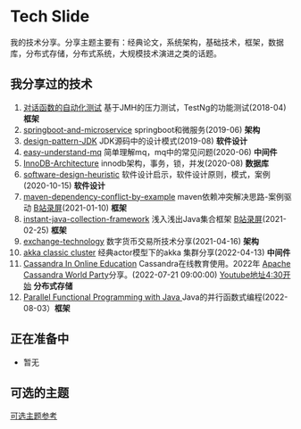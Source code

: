 # Tech Slide
我的技术分享。分享主题主要有：经典论文，系统架构，基础技术，框架，数据库，分布式存储，分布式系统，大规模技术演进之类的话题。



## 我分享过的技术

1. [对话函数的自动化测试](https://github.com/xiaozhiliaoo/animal-shark) 基于JMH的压力测试，TestNg的功能测试(2018-04)  **框架**
2. [springboot-and-microservice](springboot-and-microservice.pptx) springboot和微服务(2019-06)   **架构**
3. [design-pattern-JDK](design-pattern-JDK.pptx) JDK源码中的设计模式(2019-08)  **软件设计**
4. [easy-understand-mq](easy-understand-mq.pptx) 简单理解mq，mq中的常见问题(2020-06) **中间件**
5. [InnoDB-Architecture](InnoDB-Architecture.pptx) innodb架构，事务，锁，并发(2020-08) **数据库**
6. [software-design-heuristic](software-design-heuristic.pptx) 软件设计启示，软件设计原则，模式，案例(2020-10-15) **软件设计**
7. [maven-dependency-conflict-by-example](maven-dependency-conflict-by-example.pptx) maven依赖冲突解决思路-案例驱动  [B站录屏](https://www.bilibili.com/video/BV1Uy4y127xE)(2021-01-10) **框架**
8. [instant-java-collection-framework](instant-jcf.pptx)  浅入浅出Java集合框架 [B站录屏](https://www.bilibili.com/video/BV18A411M7uM)(2021-02-25) **框架**
9. [exchange-technology](exchange-technology.pptx) 数字货币交易所技术分享(2021-04-16) **架构**
9. [akka classic cluster](akka-classic-cluster.pptx) 经典actor模型下的akka 集群分享(2022-04-13) **中间件** 
9. [Cassandra In Online Education](cassandra_in_online_education.pptx) Cassandra在线教育使用。2022年 [Apache Cassandra World Party](https://www.cassandraworldparty.org/)分享。(2022-07-21 09:00:00)   [Youtube地址4:30开始](https://www.youtube.com/watch?v=_kkx8f96j0M) **分布式存储**
9. [Parallel Functional Programming with Java ](Parallel-Functional-Programming-with-Java.pdf)  Java的并行函数式编程(2022-08-03）**框架**


## 正在准备中
- 暂无

## 可选的主题

[可选主题参考](perpare/)